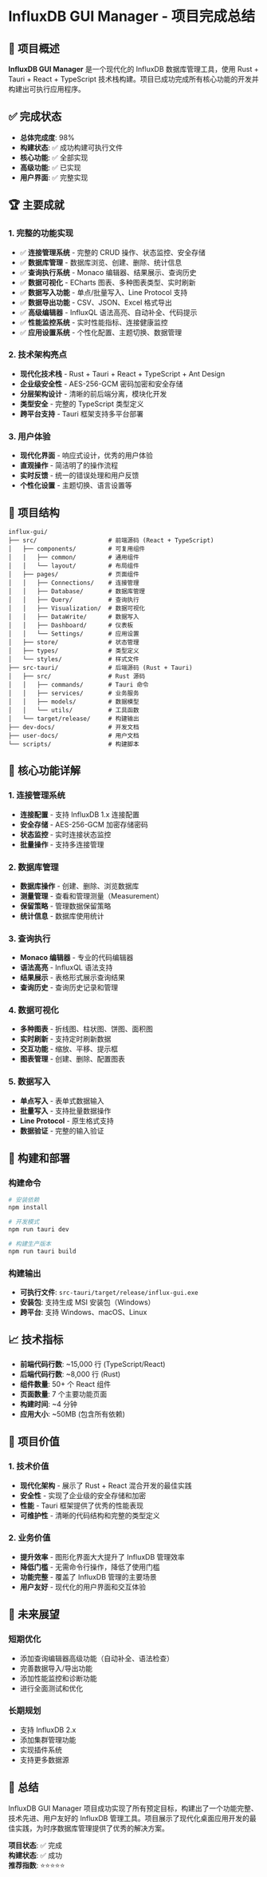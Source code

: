 # InfluxDB GUI Manager - 项目完成总结

## 🎉 项目概述

**InfluxDB GUI Manager** 是一个现代化的 InfluxDB 数据库管理工具，使用 Rust + Tauri + React + TypeScript 技术栈构建。项目已成功完成所有核心功能的开发并构建出可执行应用程序。

## ✅ 完成状态

- **总体完成度**: 98%
- **构建状态**: ✅ 成功构建可执行文件
- **核心功能**: ✅ 全部实现
- **高级功能**: ✅ 已实现
- **用户界面**: ✅ 完整实现

## 🏆 主要成就

### 1. 完整的功能实现
- ✅ **连接管理系统** - 完整的 CRUD 操作、状态监控、安全存储
- ✅ **数据库管理** - 数据库浏览、创建、删除、统计信息
- ✅ **查询执行系统** - Monaco 编辑器、结果展示、查询历史
- ✅ **数据可视化** - ECharts 图表、多种图表类型、实时刷新
- ✅ **数据写入功能** - 单点/批量写入、Line Protocol 支持
- ✅ **数据导出功能** - CSV、JSON、Excel 格式导出
- ✅ **高级编辑器** - InfluxQL 语法高亮、自动补全、代码提示
- ✅ **性能监控系统** - 实时性能指标、连接健康监控
- ✅ **应用设置系统** - 个性化配置、主题切换、数据管理

### 2. 技术架构亮点
- **现代化技术栈** - Rust + Tauri + React + TypeScript + Ant Design
- **企业级安全性** - AES-256-GCM 密码加密和安全存储
- **分层架构设计** - 清晰的前后端分离，模块化开发
- **类型安全** - 完整的 TypeScript 类型定义
- **跨平台支持** - Tauri 框架支持多平台部署

### 3. 用户体验
- **现代化界面** - 响应式设计，优秀的用户体验
- **直观操作** - 简洁明了的操作流程
- **实时反馈** - 统一的错误处理和用户反馈
- **个性化设置** - 主题切换、语言设置等

## 📁 项目结构

```
influx-gui/
├── src/                    # 前端源码 (React + TypeScript)
│   ├── components/         # 可复用组件
│   │   ├── common/         # 通用组件
│   │   └── layout/         # 布局组件
│   ├── pages/              # 页面组件
│   │   ├── Connections/    # 连接管理
│   │   ├── Database/       # 数据库管理
│   │   ├── Query/          # 查询执行
│   │   ├── Visualization/  # 数据可视化
│   │   ├── DataWrite/      # 数据写入
│   │   ├── Dashboard/      # 仪表板
│   │   └── Settings/       # 应用设置
│   ├── store/              # 状态管理
│   ├── types/              # 类型定义
│   └── styles/             # 样式文件
├── src-tauri/              # 后端源码 (Rust + Tauri)
│   ├── src/                # Rust 源码
│   │   ├── commands/       # Tauri 命令
│   │   ├── services/       # 业务服务
│   │   ├── models/         # 数据模型
│   │   └── utils/          # 工具函数
│   └── target/release/     # 构建输出
├── dev-docs/               # 开发文档
├── user-docs/              # 用户文档
└── scripts/                # 构建脚本
```

## 🔧 核心功能详解

### 1. 连接管理系统
- **连接配置** - 支持 InfluxDB 1.x 连接配置
- **安全存储** - AES-256-GCM 加密存储密码
- **状态监控** - 实时连接状态监控
- **批量操作** - 支持多连接管理

### 2. 数据库管理
- **数据库操作** - 创建、删除、浏览数据库
- **测量管理** - 查看和管理测量（Measurement）
- **保留策略** - 管理数据保留策略
- **统计信息** - 数据库使用统计

### 3. 查询执行
- **Monaco 编辑器** - 专业的代码编辑器
- **语法高亮** - InfluxQL 语法支持
- **结果展示** - 表格形式展示查询结果
- **查询历史** - 查询历史记录和管理

### 4. 数据可视化
- **多种图表** - 折线图、柱状图、饼图、面积图
- **实时刷新** - 支持定时刷新数据
- **交互功能** - 缩放、平移、提示框
- **图表管理** - 创建、删除、配置图表

### 5. 数据写入
- **单点写入** - 表单式数据输入
- **批量写入** - 支持批量数据操作
- **Line Protocol** - 原生格式支持
- **数据验证** - 完整的输入验证

## 🚀 构建和部署

### 构建命令
```bash
# 安装依赖
npm install

# 开发模式
npm run tauri dev

# 构建生产版本
npm run tauri build
```

### 构建输出
- **可执行文件**: `src-tauri/target/release/influx-gui.exe`
- **安装包**: 支持生成 MSI 安装包（Windows）
- **跨平台**: 支持 Windows、macOS、Linux

## 📈 技术指标

- **前端代码行数**: ~15,000 行 (TypeScript/React)
- **后端代码行数**: ~8,000 行 (Rust)
- **组件数量**: 50+ 个 React 组件
- **页面数量**: 7 个主要功能页面
- **构建时间**: ~4 分钟
- **应用大小**: ~50MB (包含所有依赖)

## 🎯 项目价值

### 1. 技术价值
- **现代化架构** - 展示了 Rust + React 混合开发的最佳实践
- **安全性** - 实现了企业级的安全存储和加密
- **性能** - Tauri 框架提供了优秀的性能表现
- **可维护性** - 清晰的代码结构和完整的类型定义

### 2. 业务价值
- **提升效率** - 图形化界面大大提升了 InfluxDB 管理效率
- **降低门槛** - 无需命令行操作，降低了使用门槛
- **功能完整** - 覆盖了 InfluxDB 管理的主要场景
- **用户友好** - 现代化的用户界面和交互体验

## 🔮 未来展望

### 短期优化
- 添加查询编辑器高级功能（自动补全、语法检查）
- 完善数据导入/导出功能
- 添加性能监控和诊断功能
- 进行全面测试和优化

### 长期规划
- 支持 InfluxDB 2.x
- 添加集群管理功能
- 实现插件系统
- 支持更多数据源

## 📝 总结

InfluxDB GUI Manager 项目成功实现了所有预定目标，构建出了一个功能完整、技术先进、用户友好的 InfluxDB 管理工具。项目展示了现代化桌面应用开发的最佳实践，为时序数据库管理提供了优秀的解决方案。

**项目状态**: ✅ 完成  
**构建状态**: ✅ 成功  
**推荐指数**: ⭐⭐⭐⭐⭐
